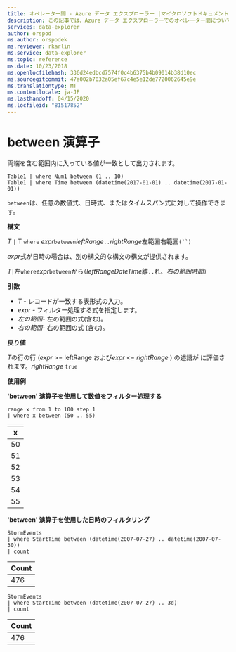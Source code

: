 ```yaml
---
title: オペレーター間 - Azure データ エクスプローラー |マイクロソフトドキュメント
description: この記事では、Azure データ エクスプローラーでのオペレーター間について説明します。
services: data-explorer
author: orspod
ms.author: orspodek
ms.reviewer: rkarlin
ms.service: data-explorer
ms.topic: reference
ms.date: 10/23/2018
ms.openlocfilehash: 336d24edbcd7574f0c4b6375b4b09014b38d10ec
ms.sourcegitcommit: 47a002b7032a05ef67c4e5e12de7720062645e9e
ms.translationtype: MT
ms.contentlocale: ja-JP
ms.lasthandoff: 04/15/2020
ms.locfileid: "81517852"
---
```

# <a name="between-operator"></a>between 演算子

両端を含む範囲内に入っている値が一致として出力されます。

```kusto
Table1 | where Num1 between (1 .. 10)
Table1 | where Time between (datetime(2017-01-01) .. datetime(2017-01-01))
```

`between`は、任意の数値式、日時式、またはタイムスパン式に対して操作できます。
 
**構文**

*T* `|` T `where` *expr*`between`*leftRange*` .. `*rightRange*左範囲右範囲`(``)`   
 
*expr*式が日時の場合は、別の構文的な構文の構文が提供されます。

*T*`|`左`where`*expr*`between`から`(`*leftRangeDateTime*離` .. `れ、*右の範囲時間*`)`   

**引数**

* *T* - レコードが一致する表形式の入力。
* *expr* - フィルター処理する式を指定します。
* *左の範囲*- 左の範囲の式(含む)。
* *右の範囲*- 右の範囲の式 (含む)。

**戻り値**

*T*の行の行 (*expr* >= leftRange および*expr* <= *rightRange* ) の述語が に評価されます。*rightRange* `true`

**使用例**  

**'between' 演算子を使用して数値をフィルター処理する**  

```kusto
range x from 1 to 100 step 1
| where x between (50 .. 55)
```

|x|
|---|
|50|
|51|
|52|
|53|
|54|
|55|

**'between' 演算子を使用した日時のフィルタリング**  


```kusto
StormEvents
| where StartTime between (datetime(2007-07-27) .. datetime(2007-07-30))
| count 
```

|Count|
|---|
|476|


```kusto
StormEvents
| where StartTime between (datetime(2007-07-27) .. 3d)
| count 
```

|Count|
|---|
|476|